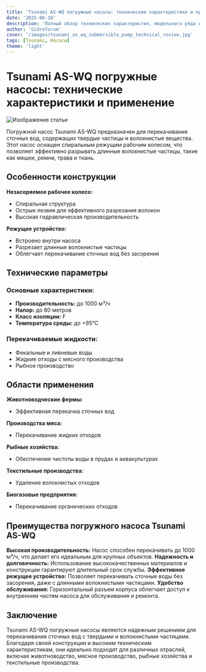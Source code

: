 ```yaml
---
title: 'Tsunami AS-WQ погружные насосы: технические характеристики и применение'
date: '2025-06-10'
description: 'Полный обзор технических характеристик, модельного ряда и областей применения погружных насосов Tsunami AS-WQ для сточных вод.'
author: 'Gidroforum'
cover: '/images/tsunami_as_wq_submersible_pump_technical_review.jpg'
tags: [Tsunami, Насосы]
theme: 'light'
---
```


# Tsunami AS-WQ погружные насосы: технические характеристики и применение

![Изображение статьи](/images/tsunami_as_wq_submersible_pump_technical_review.jpg)

Погружной насос Tsunami AS-WQ предназначен для перекачивания сточных вод, содержащих твердые частицы и волокнистые вещества. Этот насос оснащен спиральным режущим рабочим колесом, что позволяет эффективно разрывать длинные волокнистые частицы, такие как мешки, ремни, трава и ткань.

## Особенности конструкции

**Незасоряемое рабочее колесо:**
- Спиральная структура
- Острые лезвия для эффективного разрезания волокон
- Высокая гидравлическая производительность

**Режущее устройство:**
- Встроено внутри насоса
- Разрезает длинные волокнистые частицы
- Облегчает перекачивание сточных вод без засорения

## Технические параметры

### Основные характеристики:

- **Производительность:** до 1000 м³/ч
- **Напор:** до 80 метров
- **Класс изоляции:** F
- **Температура среды:** до +95°C

### Перекачиваемые жидкости:
- Фекальные и ливневые воды
- Жидкие отходы с мясного производства
- Рыбное производство

## Области применения

**Животноводческие фермы:**
- Эффективная перекачка сточных вод

**Производства мяса:**
- Перекачивание жидких отходов

**Рыбные хозяйства:**
- Обеспечение чистоты воды в прудах и аквакультурах

**Текстильные производства:**
- Удаление волокнистых отходов

**Биогазовые предприятия:**
- Перекачивание органических отходов

## Преимущества погружного насоса Tsunami AS-WQ

**Высокая производительность:** Насос способен перекачивать до 1000 м³/ч, что делает его идеальным для крупных объектов.
**Надежность и долговечность:** Использование высококачественных материалов и конструкции гарантируют длительный срок службы.
**Эффективное режущее устройство:** Позволяет перекачивать сточные воды без засорения, даже с длинными волокнистыми частицами.
**Удобство обслуживания:** Горизонтальный разъем корпуса облегчает доступ к внутренним частям насоса для обслуживания и ремонта.

## Заключение

Tsunami AS-WQ погружные насосы являются надежным решением для перекачивания сточных вод с твердыми и волокнистыми частицами. Благодаря своей конструкции и высоким техническим характеристикам, они идеально подходят для различных отраслей, включая животноводство, мясное производство, рыбные хозяйства и текстильные производства.
